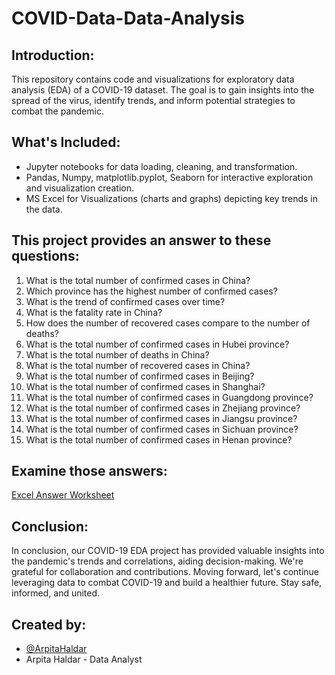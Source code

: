 # COVID-Data-Data-Analysis
## Introduction:

This repository contains code and visualizations for exploratory data analysis (EDA) of a COVID-19 dataset. The goal is to gain insights into the spread of the virus, identify trends, and inform potential strategies to combat the pandemic.

## What's Included:

* Jupyter notebooks for data loading, cleaning, and transformation.
* Pandas, Numpy, matplotlib.pyplot, Seaborn for interactive exploration and visualization creation.
* MS Excel for Visualizations (charts and graphs) depicting key trends in the data.

## This project provides an answer to these questions:

1. What is the total number of confirmed cases in China?
2. Which province has the highest number of confirmed cases?
3. What is the trend of confirmed cases over time?
4. What is the fatality rate in China?
5. How does the number of recovered cases compare to the number of deaths?
6. What is the total number of confirmed cases in Hubei province?
7. What is the total number of deaths in China?
8. What is the total number of recovered cases in China?
9. What is the total number of confirmed cases in Beijing?
10. What is the total number of confirmed cases in Shanghai?
11. What is the total number of confirmed cases in Guangdong province?
12. What is the total number of confirmed cases in Zhejiang province?
13. What is the total number of confirmed cases in Jiangsu province?
14. What is the total number of confirmed cases in Sichuan province?
15. What is the total number of confirmed cases in Henan province?

## Examine those answers:

[Excel Answer Worksheet](https://github.com/ArpitaHaldar/COVID-Data-Data-Analysis/blob/main/COVID_EDA(ArpitaHaldar).xlsx)

## Conclusion:

In conclusion, our COVID-19 EDA project has provided valuable insights into the pandemic's trends and correlations, aiding decision-making. We're grateful for collaboration and contributions. Moving forward, let's continue leveraging data to combat COVID-19 and build a healthier future. Stay safe, informed, and united.

## Created by:

- [@ArpitaHaldar](https://github.com/ArpitaHaldar)
- Arpita Haldar - Data Analyst
